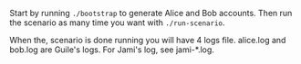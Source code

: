 Start by running `./bootstrap` to generate Alice and Bob accounts.
Then run the scenario as many time you want with `./run-scenario`.

When the, scenario is done running you will have 4 logs file.  alice.log and
bob.log are Guile's logs.  For Jami's log, see jami-*.log.
